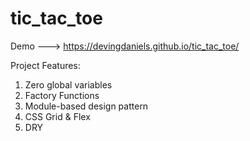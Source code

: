 # tic_tac_toe

Demo ---> https://devingdaniels.github.io/tic_tac_toe/

Project Features: 
1) Zero global variables 
2) Factory Functions 
3) Module-based design pattern
4) CSS Grid & Flex
5) DRY
